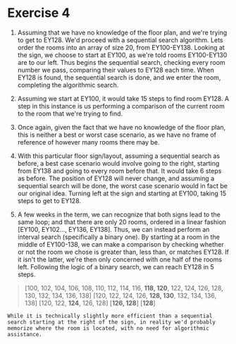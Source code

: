 # Exercise 4

1.  Assuming that we have no knowledge of the floor plan, and we're trying to get to EY128. We'd proceed with a sequential search algorithm. Lets order the rooms into an array of size 20, from EY100-EY138. Looking at the sign, we choose to start at EY100, as we're told rooms EY100-EY130 are to our left. Thus begins the sequential search, checking every room number we pass, comparing their values to EY128 each time. When EY128 is found, the sequential search is done, and we enter the room, completing the algorithmic search.

2.  Assuming we start at EY100, it would take 15 steps to find room EY128. A step in this instance is us performing a comparison of the current room to the room that we're trying to find. 

3.  Once again, given the fact that we have no knowledge of the floor plan, this is neither a best or worst case scenario, as we have no frame of reference of however many rooms there may be.

4.  With this particular floor sign/layout, assuming a sequential search as before, a best case scenario would involve going to the right, starting from EY138 and going to every room before that. It would take 6 steps as before. The position of EY128 will never change, and assuming a sequential search will be done, the worst case scenario would in fact be our original idea. Turning left at the sign and starting at EY100, taking 15 steps to get to EY128.

5.  A few weeks in the term, we can recognize that both signs lead to the same loop; and that there are only 20 rooms, ordered in a linear fashion [EY100, EY102..., EY136, EY138]. Thus, we can instead perform an interval search (specifically a binary one). By starting at a room in the middle of EY100-138, we can make a comparison by checking whether or not the room we chose is greater than, less than, or matches EY128. If it isn't the latter, we're then only concerned with one half of the rooms left. Following the logic of a binary search, we can reach EY128 in 5 steps.
>[100, 102, 104, 106, 108, 110, 112, 114, 116, **118, 120**, 122, 124, 126, 128, 130, 132, 134, 136, 138]
>[120, 122, 124, 126, **128, 130**, 132, 134, 136, 138]
>[120, 122, **124**, 126, 128]
>[**126, 128**]
>[**128**]

    While it is technically slightly more efficient than a sequential search starting at the right of the sign, in reality we'd probably memorize where the room is located, with no need for algorithmic assistance.
